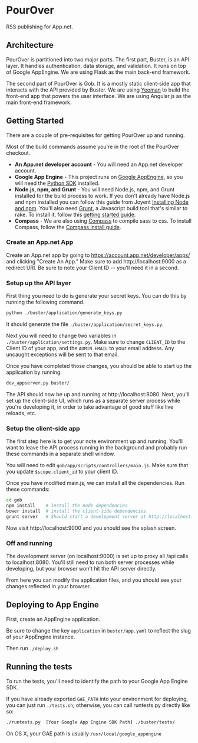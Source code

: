 PourOver
=========

RSS publishing for App.net.

## Architecture

PourOver is partitioned into two major parts. The first part, Buster, is an API layer. It handles authentication, data storage, and validation. It runs on top of Google AppEngine. We are using Flask as the main back-end framework.

The second part of PourOver is Gob. It is a mostly static client-side app that interacts with the API provided by Buster. We are using [Yeoman](http://yeoman.io/) to build the front-end app that powers the user interface. We are using Angular.js as the main front-end framework.

## Getting Started

There are a couple of pre-requisites for getting PourOver up and running.

Most of the build commands assume you're in the root of the PourOver checkout.

* **An App.net developer account** - You will need an App.net developer account.
* **Google App Engine** - This project runs on [Google AppEngine](https://developers.google.com/appengine/), so you will need the [Python SDK](https://developers.google.com/appengine/downloads#Google_App_Engine_SDK_for_Python) installed.
* **Node.js, npm, and Grunt** - You will need Node.js, npm, and Grunt installed for the build process to work. If you don't already have Node.js and npm installed you can follow this guide from Joyent [Installing Node and npm](http://www.joyent.com/blog/installing-node-and-npm). You'll also need [Grunt](http://gruntjs.com/), a Javascript build tool that's similar to rake. To install it, follow this [getting started guide](http://gruntjs.com/getting-started).
* **Compass** - We are also using [Compass](http://compass-style.org/) to compile sass to css. To install Compass, follow the [Compass install guide](http://compass-style.org/install/).

### Create an App.net App

Create an App.net app by going to https://account.app.net/developer/apps/ and clicking "Create An App." Make sure to add http://localhost:9000 as a redirect URI. Be sure to note your Client ID -- you'll need it in a second.

### Setup up the API layer

First thing you need to do is generate your secret keys. You can do this by running the following command.

```sh
python ./buster/application/generate_keys.py
```

It should generate the file `./buster/application/secret_keys.py`.

Next you will need to change two variables in `./buster/application/settings.py`. Make sure to change `CLIENT_ID` to  the Client ID of your app, and the `ADMIN_EMAIL` to your email address. Any uncaught exceptions will be sent to that email.

Once you have completed those changes, you should be able to start up the application by running:

```sh
dev_appserver.py buster/
```

The API should now be up and running at http://localhost:8080. Next, you'll set up the client-side UI, which runs as a separate server process while you're developing it, in order to take advantage of good stuff like live reloads, etc.

### Setup the client-side app

The first step here is to get your note environment up and running. You'll want to leave the API process running in the background and probably run these commands in a separate shell window.

You will need to edit `gob/app/scripts/controllers/main.js`. Make sure that you update `$scope.client_id` to your client ID.

Once you have modified main.js, we can install all the dependencies. Run these commands:

```sh
cd gob
npm install    # install the node dependencies
bower install  # install the client-side dependencies
grunt server   # Should start a development server at http://localhost:9000
```

Now visit http://localhost:9000 and you should see the splash screen.

### Off and running

The development server (on localhost:9000) is set up to proxy all /api calls to localhost:8080. You'll still need to run both server processes while developing, but your browser won't hit the API server directly.

From here you can modify the application files, and you should see your changes reflected in your browser.

## Deploying to App Engine

First, create an AppEngine application.

Be sure to change the key `application` in `buster/app.yaml` to reflect the slug of your AppEngine instance.

Then run `./deploy.sh`

## Running the tests

To run the tests, you'll need to identify the path to your Google App Engine SDK.

If you have already exported `GAE_PATH` into your environment for deploying, you can just run `./tests.sh`; otherwise, you can call runtests.py directly like so:

```sh
./runtests.py  [Your Google App Engine SDK Path] ./buster/tests/
```

On OS X, your GAE path is usually `/usr/local/google_appengine`
